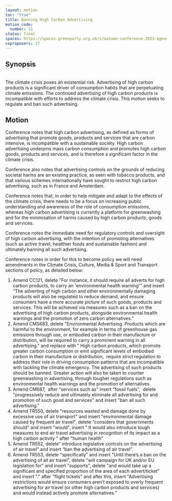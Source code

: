 ```yaml
---
layout: motion
toc: "true"
title: Banning High Carbon Advertising
motion_code:
  number: 11
status: final
spaces: https://spaces.greenparty.org.uk/s/autumn-conference-2023-agenda-forum/post/post/view?id=11124
coproposers: 17
---
```

## **Synopsis**

\
The climate crisis poses an existential risk. Advertising of high carbon products is a significant driver of consumption habits that are perpetuating climate emissions. The continued advertising of high carbon products is incompatible with efforts to address the climate crisis. This motion seeks to regulate and ban such advertising.

## **Motion**

Conference notes that high carbon advertising, as defined as forms of advertising that promote goods, products and services that are carbon intensive, is incompatible with a sustainable society. High carbon advertising underpins mass carbon consumption and promotes high carbon goods, products and services, and is therefore a significant factor in the climate crisis.

Conference also notes that advertising controls on the grounds of reducing societal harms are an existing practice, as seen with tobacco products, and that various schemes internationally have sought to restrict high carbon advertising, such as in France and Amsterdam.

Conference notes that, in order to help mitigate and adapt to the effects of the climate crisis, there needs to be a focus on increasing public understanding and awareness of the role of consumption emissions, whereas high carbon advertising is currently a platform for greenwashing and for the minimisation of harms caused by high carbon products, goods and services.

Conference notes the immediate need for regulatory controls and oversight of high carbon advertising, with the intention of promoting alternatives (such as active travel, healthier foods and sustainable fashion) and ultimately banning all such advertising.

Conference notes in order for this to become policy we will need amendments in the Climate Crisis, Culture, Media & Sport and Transport sections of policy, as detailed below:

1. Amend CC121, delete "For instance, it should require all adverts for high carbon products, to carry an 'environmental health warning'" and insert “The adverting of high carbon and other environmentally damaging products will also be regulated to reduce demand, and ensure consumers have a more accurate picture of such goods, products and services. This will be achieved via measures such as a ban on the advertising of high carbon products, alongside environmental health warnings and the promotion of zero carbon alternatives.”
2. Amend CMS683, delete "Environmental Advertising. Products which are harmful to the environment, for example in terms of greenhouse gas emissions through use, or embodied carbon in their manufacture or distribution, will be required to carry a prominent warning in all advertising." and replace with " High carbon products, which promote greater carbon consumption or emit significant levels of embodied carbon in their manufacture or distribution,  require strict regulation to address their role in driving consumption patterns that are incompatible with tackling the climate emergency. The advertising of such products should be banned. Greater action will also be taken to counter greenwashing in advertising, through tougher regulations such as environmental health warnings and the promotion of alternatives.
3. Amend CM687,  after “services such as” insert “fossil fuels”,  delete "progressively reduce and ultimately eliminate all advertising for and promotion of such good and services" and insert "ban all such advertising."
4. Amend TR550, delete "resources wasted and damage done by excessive use of air transport" and insert "environmental damage caused by frequent air travel", delete "considers that governments should" and insert "would", insert " It would also introduce tough measures to end air travel advertising in recognition of its impact as a high carbon activity " after "human health"
5. Amend TR552, delete” introduce legislative controls on the advertising of air travel” and insert “ban the advertising of air travel”.
6. Amend TR553, delete "specifically" and insert "Until there’s a ban on the advertising of all air travel”, delete "will campaign for UK and/or EU legislation for" and insert "supports", delete "and would take up a significant and specified proportion of the area of each advert/ticket" and insert "." after "flight tickets" and after this, insert "Advertising restrictions would ensure consumers aren't exposed to overly frequent advertising for air travel (or other high carbon products and services) and would instead actively promote alternatives.”